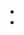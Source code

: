 <script>
    import { ActionIcon } from '@svelteuidev/core'
    import { GithubLogo } from 'radix-icons-svelte'
    import { Device, mobile } from 'components'
    import Discord from '../components/svgs/Discord.svelte'
    import Opengraph from './opengraph.svelte';

    const discordLogo = {
        bc: '#6875f5',
        '&:hover': {
            bc: '#5850ec'
        }
    }
</script>

<Opengraph />
<Device />

- [<ActionIcon override={discordLogo} size='xl' color='blue' variant='filled'><Discord size={25} /></ActionIcon>](https://discord.gg/2J2xmzCS79)
- [<ActionIcon size='xl' color='dark' variant='outline'><GithubLogo size={25} /></ActionIcon>](https://svelteui.org)
